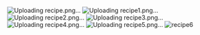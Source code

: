 ![Uploading recipe.png…]()
![Uploading recipe1.png…]()
![Uploading recipe2.png…]()
![Uploading recipe3.png…]()
![Uploading recipe4.png…]()
![Uploading recipe5.png…]()
![recipe6](https://github.com/K3rolis/recipes-app/assets/47807459/92b80f67-ee59-41eb-98d5-eb9ac3249aac)
